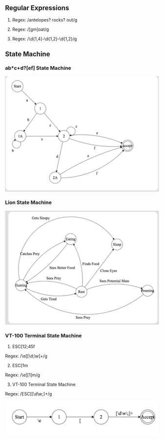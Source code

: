 ## Regular Expressions

1. Regex: /antelopes? rocks? out/g

2. Regex: /[gm]oat/g

3. Regex: /\d{1,4}\-\d{1,2}-\d{1,2}/g

## State Machine

### ab*c+d?[ef] State Machine

![alt text](RegexSM.png "regex")

### Lion State Machine

![alt text](LionSM.png "lion")

### VT-100 Terminal State Machine

1. ESC[12;45f

Regex: /\e\[[\d\;\w]+/g

2. ESC[1m

Regex: /\e\[[1]m/g

3. VT-100 Terminal State Machine

Regex: /ESC\[[\d\w\;]+/g

![alt text](VT-100SM.png "vt-100")
